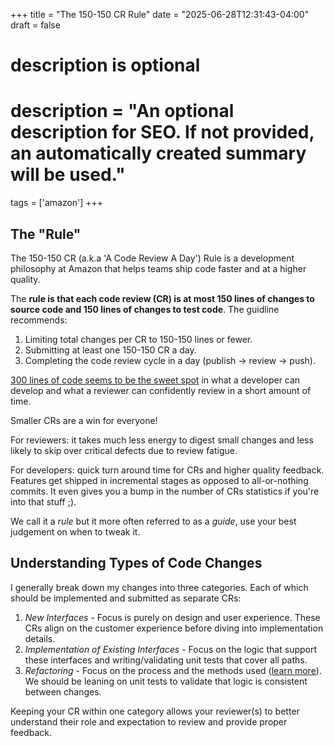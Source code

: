 +++
title = "The 150-150 CR Rule"
date = "2025-06-28T12:31:43-04:00"
draft = false

#
# description is optional
#
# description = "An optional description for SEO. If not provided, an automatically created summary will be used."

tags = ['amazon']
+++

## The "Rule"

The 150-150 CR (a.k.a 'A Code Review A Day') Rule is a development philosophy at Amazon that helps teams ship code faster and at a higher quality.

The **rule is that each code review (CR) is at most 150 lines of changes to source code and 150 lines of changes to test code**. The guidline recommends:

1. Limiting total changes per CR to 150-150 lines or fewer.
1. Submitting at least one 150-150 CR a day.
1. Completing the code review cycle in a day (publish -> review -> push).

[300 lines of code seems to be the sweet spot](http://viewer.media.bitpipe.com/1253203751_753/1284482743_310/11_Best_Practices_for_Peer_Code_Review.pdf) in what a developer can develop and what a reviewer can confidently review in a short amount of time.

Smaller CRs are a win for everyone!

For reviewers: it takes much less energy to digest small changes and less likely to skip over critical defects due to review fatigue. 

For developers: quick turn around time for CRs and higher quality feedback. Features get shipped in incremental stages as opposed to all-or-nothing commits. It even gives you a bump in the number of CRs statistics if you're into that stuff ;).

We call it a *rule* but it more often referred to as a *guide*, use your best judgement on when to tweak it.

## Understanding Types of Code Changes

I generally break down my changes into three categories. Each of which should be implemented and submitted as separate CRs:

1. *New Interfaces* - Focus is purely on design and user experience. These CRs align on the customer experience before diving into implementation details.
1. *Implementation of Existing Interfaces* - Focus on the logic that support these interfaces and writing/validating unit tests that cover all paths.
1. *Refactoring* - Focus on the process and the methods used ([learn more](https://martinfowler.com/books/refactoring.html)). We should be leaning on unit tests to validate that logic is consistent between changes.

Keeping your CR within one category allows your reviewer(s) to better understand their role and expectation to review and provide proper feedback.



